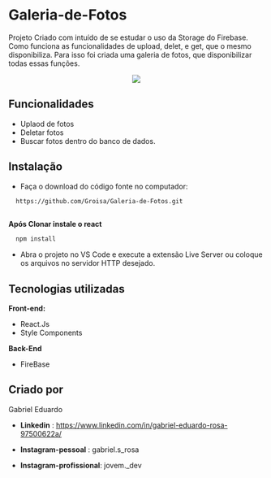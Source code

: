 # Galeria-de-Fotos
Projeto Criado com intuído de se estudar o uso da Storage do Firebase. Como funciona as funcionalidades de upload, delet, e get, que o mesmo disponibiliza. Para isso foi criada uma galeria de fotos, que disponibilizar todas essas funções.
  <div align='center'> 
    <img src="https://user-images.githubusercontent.com/98929007/174929281-9358221c-ce01-45ef-a70e-e407344c0d7a.gif" />
  </div>
  

## Funcionalidades

- Uplaod de fotos
- Deletar fotos
- Buscar fotos dentro do banco de dados.

## Instalação

- Faça o download do código fonte no computador:

```bash
  https://github.com/Groisa/Galeria-de-Fotos.git
  
```
**Após Clonar instale o react**

```bash
  npm install
```
- Abra o projeto no VS Code e execute a extensão Live Server ou coloque os arquivos no servidor HTTP desejado.
## Tecnologias utilizadas

**Front-end:** 
- React.Js 
- Style Components


 **Back-End**
 - FireBase

## Criado por
Gabriel Eduardo 

- **Linkedin** : https://www.linkedin.com/in/gabriel-eduardo-rosa-97500622a/

- **Instagram-pessoal** : gabriel.s_rosa
- **Instagram-profissional**: jovem._dev
